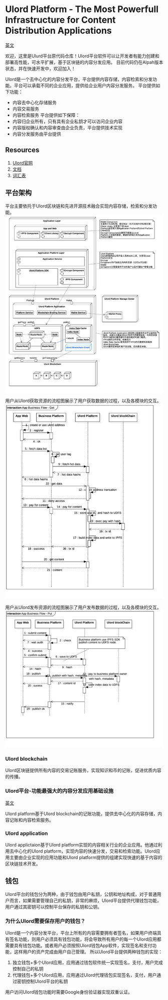 # Ulord Platform - The Most Powerfull Infrastructure for Content Distribution Applications
[英文](./README.md)

欢迎，这里是Ulurd平台原代码仓库！Ulord平台软件可以让开发者有能力创建和部署高性能，可水平扩展，基于区块链的内容分发应用。
目前代码仍在Alpah版本状态，并在快速开发中，欢迎加入！

Ulord是一个去中心化的内容分发平台，平台提供内容存储，内容检索和分发功能。平台可以承载不同的企业应用，提供给企业用户内容分发服务。
平台提供如下功能：
- 内容去中心化存储服务
- 内容交易服务
- 内容检索服务
平台提供如下保障：
- 内容归企业所有，只有具有企业私钥才可以访问企业内容
- 内容版权确认和内容审查由企业负责，平台提供技术实现
- 内容分发服务由平台提供

## Resources
1. [Ulord官网](http://ulord.one)
2. [文档](https://github.com/UlordChain/documentation)
3. [词汇表](./vocabulary.md)

## 平台架构
平台主要依托于Ulord区块链和先进开源技术融合实现内容存储，检索和分发功能。
![架构图](images/Ulord-Arch.jpg)

用户从Ulord获取资源的流程图展示了用户获取数据的过程，以及各模块的交互。
![获取资源流程图](images/App-Business-Flow-Get.jpg)

用户从Ulord发布资源的流程图展示了用户发布数据的过程，以及各模块的交互。
![发布资源流程图](images/App-Business-Flow-Put.jpg)

### Ulord blockchain
Ulord区块链提供所有内容的交易记账服务，实现知识和币的记账，促进优质内容的传播。

### Ulord平台-功能最强大的内容分发应用基础设施
[英文](./README.md)

Ulord platform基于Ulord blockchain的记账功能，提供去中心化的内容存储，内容记账和内容检索服务。

### Ulord application
Ulord applictaion基于Ulord platform实现的内容相关行业的企业应用。他通过利用去中心化的Ulord platform，实现内容的快速分发，交易和检索功能。Ulord应用主要由企业实现的应用功能和Ulord platform提供的组建实现快速的基于内容的区块链技术开发。

## 钱包
Ulord平台的钱包分为两种，由于钱包由用户私钥，公钥和地址构成，对于普通用户而言，如果需要管理自己的私钥，非常的麻烦，Ulord平台提供代理钱包功能，用户通过其密钥可以控制平台保存的私钥和公钥。

### 为什么Ulord需要保存用户的钱包？
Ulord是一个内容分发平台，平台上所有的内容需要拥有者签名，如果用户终端具有签名功能，则用户必须具有钱包功能，将会导致所有用户的每一个Ulord应用都需要具有钱包功能。或者用户必须按照Ulord钱包App软件，实现签名和支付功能，这样用户的资产完成由用户自己管理。
所以Ulord平台提供两种钱包的实现：
1. 独立钱包+多个Ulord应用，应用通过钱包软件统一实现签名，支付，用户完成控制自己的私钥
2. 代理钱包+多个Ulord应用，应用通过Ulord代理钱包实现签名，支付，用户通过密钥控制Ulord平台的私钥

用户访问Ulord钱包功能时需要Google身份验证器实现双重认证。
